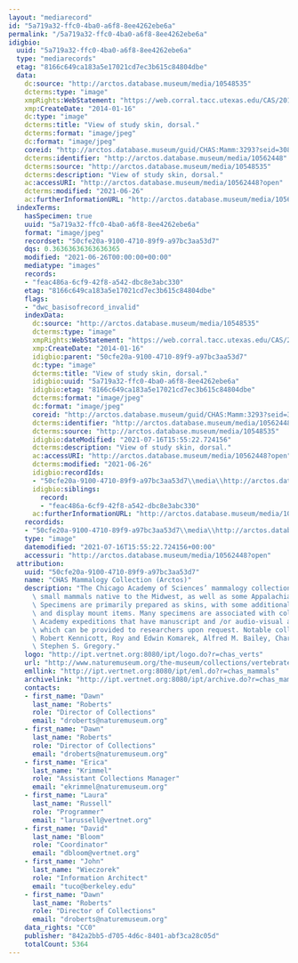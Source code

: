 ```yaml
---
layout: "mediarecord"
id: "5a719a32-ffc0-4ba0-a6f8-8ee4262ebe6a"
permalink: "/5a719a32-ffc0-4ba0-a6f8-8ee4262ebe6a"
idigbio:
  uuid: "5a719a32-ffc0-4ba0-a6f8-8ee4262ebe6a"
  type: "mediarecords"
  etag: "8166c649ca183a5e17021cd7ec3b615c84804dbe"
  data:
    dc:source: "http://arctos.database.museum/media/10548535"
    dcterms:type: "image"
    xmpRights:WebStatement: "https://web.corral.tacc.utexas.edu/CAS/20161217-02/jpg/chas_mamm_3293.2.jpg"
    xmp:CreateDate: "2014-01-16"
    dc:type: "image"
    dcterms:title: "View of study skin, dorsal."
    dcterms:format: "image/jpeg"
    dc:format: "image/jpeg"
    coreid: "http://arctos.database.museum/guid/CHAS:Mamm:3293?seid=3088375"
    dcterms:identifier: "http://arctos.database.museum/media/10562448"
    dcterms:source: "http://arctos.database.museum/media/10548535"
    dcterms:description: "View of study skin, dorsal."
    ac:accessURI: "http://arctos.database.museum/media/10562448?open"
    dcterms:modified: "2021-06-26"
    ac:furtherInformationURL: "http://arctos.database.museum/media/10562448"
  indexTerms:
    hasSpecimen: true
    uuid: "5a719a32-ffc0-4ba0-a6f8-8ee4262ebe6a"
    format: "image/jpeg"
    recordset: "50cfe20a-9100-4710-89f9-a97bc3aa53d7"
    dqs: 0.36363636363636365
    modified: "2021-06-26T00:00:00+00:00"
    mediatype: "images"
    records:
    - "feac486a-6cf9-42f8-a542-dbc8e3abc330"
    etag: "8166c649ca183a5e17021cd7ec3b615c84804dbe"
    flags:
    - "dwc_basisofrecord_invalid"
    indexData:
      dc:source: "http://arctos.database.museum/media/10548535"
      dcterms:type: "image"
      xmpRights:WebStatement: "https://web.corral.tacc.utexas.edu/CAS/20161217-02/jpg/chas_mamm_3293.2.jpg"
      xmp:CreateDate: "2014-01-16"
      idigbio:parent: "50cfe20a-9100-4710-89f9-a97bc3aa53d7"
      dc:type: "image"
      dcterms:title: "View of study skin, dorsal."
      idigbio:uuid: "5a719a32-ffc0-4ba0-a6f8-8ee4262ebe6a"
      idigbio:etag: "8166c649ca183a5e17021cd7ec3b615c84804dbe"
      dcterms:format: "image/jpeg"
      dc:format: "image/jpeg"
      coreid: "http://arctos.database.museum/guid/CHAS:Mamm:3293?seid=3088375"
      dcterms:identifier: "http://arctos.database.museum/media/10562448"
      dcterms:source: "http://arctos.database.museum/media/10548535"
      idigbio:dateModified: "2021-07-16T15:55:22.724156"
      dcterms:description: "View of study skin, dorsal."
      ac:accessURI: "http://arctos.database.museum/media/10562448?open"
      dcterms:modified: "2021-06-26"
      idigbio:recordIds:
      - "50cfe20a-9100-4710-89f9-a97bc3aa53d7\\media\\http://arctos.database.museum/media/10562448"
      idigbio:siblings:
        record:
        - "feac486a-6cf9-42f8-a542-dbc8e3abc330"
      ac:furtherInformationURL: "http://arctos.database.museum/media/10562448"
    recordids:
    - "50cfe20a-9100-4710-89f9-a97bc3aa53d7\\media\\http://arctos.database.museum/media/10562448"
    type: "image"
    datemodified: "2021-07-16T15:55:22.724156+00:00"
    accessuri: "http://arctos.database.museum/media/10562448?open"
  attribution:
    uuid: "50cfe20a-9100-4710-89f9-a97bc3aa53d7"
    name: "CHAS Mammalogy Collection (Arctos)"
    description: "The Chicago Academy of Sciences’ mammalogy collection contains mostly\
      \ small mammals native to the Midwest, as well as some Appalachian species.\
      \ Specimens are primarily prepared as skins, with some additional osteological\
      \ and display mount items. Many specimens are associated with collectors or\
      \ Academy expeditions that have manuscript and /or audio-visual archival material,\
      \ which can be provided to researchers upon request. Notable collectors include\
      \ Robert Kennicott, Roy and Edwin Komarek, Alfred M. Bailey, Charles D. Brower,\
      \ Stephen S. Gregory."
    logo: "http://ipt.vertnet.org:8080/ipt/logo.do?r=chas_verts"
    url: "http://www.naturemuseum.org/the-museum/collections/vertebrates"
    emllink: "http://ipt.vertnet.org:8080/ipt/eml.do?r=chas_mammals"
    archivelink: "http://ipt.vertnet.org:8080/ipt/archive.do?r=chas_mammals"
    contacts:
    - first_name: "Dawn"
      last_name: "Roberts"
      role: "Director of Collections"
      email: "droberts@naturemuseum.org"
    - first_name: "Dawn"
      last_name: "Roberts"
      role: "Director of Collections"
      email: "droberts@naturemuseum.org"
    - first_name: "Erica"
      last_name: "Krimmel"
      role: "Assistant Collections Manager"
      email: "ekrimmel@naturemuseum.org"
    - first_name: "Laura"
      last_name: "Russell"
      role: "Programmer"
      email: "larussell@vertnet.org"
    - first_name: "David"
      last_name: "Bloom"
      role: "Coordinator"
      email: "dbloom@vertnet.org"
    - first_name: "John"
      last_name: "Wieczorek"
      role: "Information Architect"
      email: "tuco@berkeley.edu"
    - first_name: "Dawn"
      last_name: "Roberts"
      role: "Director of Collections"
      email: "droberts@naturemuseum.org"
    data_rights: "CC0"
    publisher: "842a2bb5-d705-4d6c-8401-abf3ca28c05d"
    totalCount: 5364
---
```

